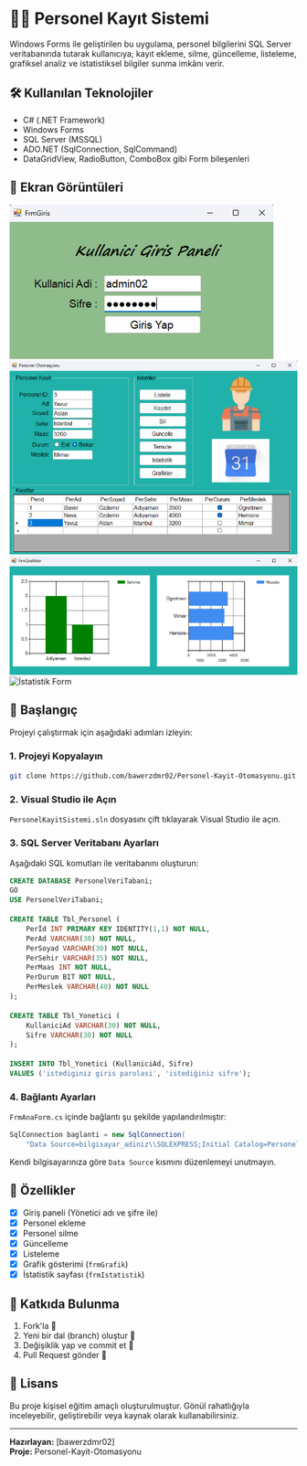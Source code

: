 # 👨‍💼 Personel Kayıt Sistemi

Windows Forms ile geliştirilen bu uygulama, personel bilgilerini SQL Server veritabanında tutarak kullanıcıya; kayıt ekleme, silme, güncelleme, listeleme, grafiksel analiz ve istatistiksel bilgiler sunma imkânı verir.

## 🛠️ Kullanılan Teknolojiler
- C# (.NET Framework)
- Windows Forms
- SQL Server (MSSQL)
- ADO.NET (SqlConnection, SqlCommand)
- DataGridView, RadioButton, ComboBox gibi Form bileşenleri

## 📸 Ekran Görüntüleri
![Giriş Form](https://github.com/bawerzdmr02/Personel-Kayit-Otomasyonu/blob/main/Assets/GirisForm.png)
![Ana Form](https://github.com/bawerzdmr02/Personel-Kayit-Otomasyonu/blob/main/Assets/AnaForm.png)
![Grafikler Form](https://github.com/bawerzdmr02/Personel-Kayit-Otomasyonu/blob/main/Assets/GrafiklerForm.png)
![İstatistik Form](https://github.com/bawerzdmr02/Personel-Kayit-Otomasyonu/blob/main/Assets/%C4%B0statistikForm.png)


## 🚀 Başlangıç

Projeyi çalıştırmak için aşağıdaki adımları izleyin:

### 1. Projeyi Kopyalayın
```bash
git clone https://github.com/bawerzdmr02/Personel-Kayit-Otomasyonu.git
```

### 2. Visual Studio ile Açın
`PersonelKayitSistemi.sln` dosyasını çift tıklayarak Visual Studio ile açın.

### 3. SQL Server Veritabanı Ayarları
Aşağıdaki SQL komutları ile veritabanını oluşturun:
```sql
CREATE DATABASE PersonelVeriTabani;
GO
USE PersonelVeriTabani;

CREATE TABLE Tbl_Personel (
    Perİd INT PRIMARY KEY IDENTITY(1,1) NOT NULL,
    PerAd VARCHAR(30) NOT NULL,
    PerSoyad VARCHAR(30) NOT NULL,
    PerSehir VARCHAR(35) NOT NULL,
    PerMaas INT NOT NULL,
    PerDurum BIT NOT NULL,
    PerMeslek VARCHAR(40) NOT NULL
);

CREATE TABLE Tbl_Yonetici (
    KullaniciAd VARCHAR(30) NOT NULL,
    Sifre VARCHAR(30) NOT NULL
);

INSERT INTO Tbl_Yonetici (KullaniciAd, Sifre)
VALUES ('istediginiz giris parolasi', 'istediğiniz sifre');
```

### 4. Bağlantı Ayarları
`FrmAnaForm.cs` içinde bağlantı şu şekilde yapılandırılmıştır:
```csharp
SqlConnection baglanti = new SqlConnection(
    "Data Source=bilgisayar_adiniz\\SQLEXPRESS;Initial Catalog=PersonelVeriTabani;Integrated Security=True;TrustServerCertificate=True");
```
Kendi bilgisayarınıza göre `Data Source` kısmını düzenlemeyi unutmayın.

## 🧪 Özellikler
- [x] Giriş paneli (Yönetici adı ve şifre ile)
- [x] Personel ekleme
- [x] Personel silme
- [x] Güncelleme
- [x] Listeleme
- [x] Grafik gösterimi (`frmGrafik`)
- [x] İstatistik sayfası (`frmIstatistik`)

## 👥 Katkıda Bulunma
1. Fork'la 🍴  
2. Yeni bir dal (branch) oluştur 🌿  
3. Değişiklik yap ve commit et 💾  
4. Pull Request gönder 📩

## 📄 Lisans
Bu proje kişisel eğitim amaçlı oluşturulmuştur. Gönül rahatlığıyla inceleyebilir, geliştirebilir veya kaynak olarak kullanabilirsiniz.

---

**Hazırlayan:** [bawerzdmr02]  
**Proje:** Personel-Kayit-Otomasyonu

